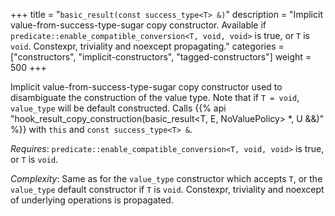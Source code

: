 +++
title = "`basic_result(const success_type<T> &)`"
description = "Implicit value-from-success-type-sugar copy constructor. Available if `predicate::enable_compatible_conversion<T, void, void>` is true, or `T` is `void`. Constexpr, triviality and noexcept propagating."
categories = ["constructors", "implicit-constructors", "tagged-constructors"]
weight = 500
+++

Implicit value-from-success-type-sugar copy constructor used to disambiguate the construction of the value type.
Note that if `T = void`, `value_type` will be default constructed.  Calls {{% api "hook_result_copy_construction(basic_result<T, E, NoValuePolicy> *, U &&)" %}} with `this` and `const success_type<T> &`.

*Requires*: `predicate::enable_compatible_conversion<T, void, void>` is true, or `T` is `void`.

*Complexity*: Same as for the `value_type` constructor which accepts `T`, or the `value_type` default constructor if `T` is `void`. Constexpr, triviality and noexcept of underlying operations is propagated.